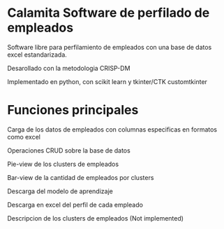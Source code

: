 # Calamita Software de perfilado de empleados

Software libre para perfilamiento de empleados con una base de datos excel estandarizada.

Desarollado con la metodologia CRISP-DM

Implementado en python, con scikit learn y tkinter/CTK customtkinter



# Funciones principales

Carga de los datos de empleados con columnas especificas en formatos como excel

Operaciones CRUD sobre la base de datos

Pie-view de los clusters de empleados

Bar-view de la cantidad de empleados por clusters

Descarga del modelo de aprendizaje

Descarga en excel del perfil de cada empleado

Descripcion de los clusters de empleados (Not implemented)






